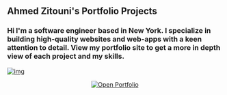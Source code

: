 ## Ahmed Zitouni's Portfolio Projects

### Hi I'm a software engineer based in New York. I specialize in building high-quality websites and web-apps with a keen attention to detail.  View my portfolio site to get a more in depth view of each project and my skills.

[![img](https://portimgaz.s3.amazonaws.com/Portfolio.png)](https://ahmedzitouni.com/)

<p align="center">
    <a href="https://ahmedzitouni.com/">
        <img src="https://portimgaz.s3.amazonaws.com/LiveSite2.svg" alt="Open Portfolio">
    </a>
</p>


